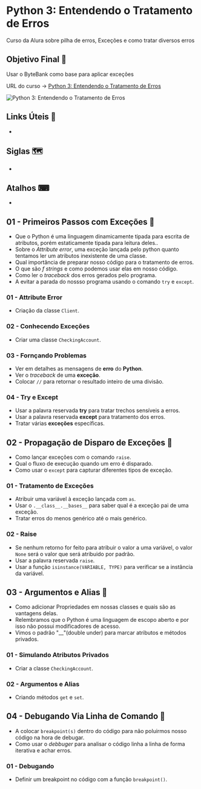 # Python 3: Entendendo o Tratamento de Erros

Curso da Alura sobre pilha de erros, Exceções e como tratar diversos erros

## Objetivo Final &#x1F3AF;

Usar o ByteBank como base para aplicar exceções

URL do curso -> [Python 3: Entendendo o Tratamento de Erros](https://cursos.alura.com.br/course/python-exceptions)

![Python 3: Entendendo o Tratamento de Erros](https://www.alura.com.br/assets/api/share/curso-python-exceptions.png)

## Links Úteis &#x1F517;
*

## Siglas &#x1F5FA;
*

## Atalhos &#x2328;
*

## 01 - Primeiros Passos com Exceções &#x1F516;
* Que o Python é uma linguagem dinamicamente tipada para escrita de atributos, porém estaticamente tipada para leitura deles..
* Sobre o *Attribute error*, uma exceção lançada pelo python quanto tentamos ler um atributos inexistente de uma classe.
* Qual importância de preparar nosso código para o tratamento de erros.
* O que são *f strings* e como podemos usar elas em nosso código.
* Como ler o *traceback* dos erros gerados pelo programa.
* A evitar a parada do nossso programa usando o comando `try` e `except`.

### 01 - Attribute Error
* Criação da classe `Client`.

### 02 - Conhecendo Exceções
* Criar uma classe `CheckingAccount`.

### 03 - Fornçando Problemas
* Ver em detalhes as mensagens de **erro** do **Python**.
* Ver o *traceback* de uma **exceção**.
* Colocar `//` para retornar o resultado inteiro de uma divisão.

### 04 - Try e Except
* Usar a palavra reservada **try** para tratar trechos sensíveis a erros.
* Usar a palavra reservada **except** para tratamento dos erros.
* Tratar várias **exceções** específicas.

## 02 - Propagação de Disparo de Exceções &#x1F516;
* Como lançar exceções com o comando `raise`.
* Qual o fluxo de execução quando um erro é disparado.
* Como usar o `except` para capturar diferentes tipos de exceção.

### 01 - Tratamento de Exceções
* Atribuir uma variável à exceção lançada com `as`.
* Usar o `.__class__.__bases__` para saber qual é a exceção pai de uma exceção.
* Tratar erros do menos genérico até o mais genérico.

### 02 - Raise
* Se nenhum retorno for feito para atribuir o valor a uma variável, o valor `None` será o valor que será atribuido por padrão.
* Usar a palavra reservada `raise`.
* Usar a função `isinstance(VARIABLE, TYPE)` para verificar se a instância da variável.

## 03 - Argumentos e Alias &#x1F516;
* Como adicionar Propriedades em nossas classes e quais são as vantagens delas.
* Relembramos que o Python é uma linguagem de escopo aberto e por isso não possui modificadores de acesso.
* Vimos o padrão "__"(double under) para marcar atributos e métodos privados.

### 01 - Simulando Atributos Privados
* Criar a classe `CheckingAccount`.

### 02 - Argumentos e Alias
* Criando métodos `get` e `set`.

## 04 - Debugando Via Linha de Comando &#x1F516;
* A colocar `breakpoint(s)` dentro do código para não poluirmos nosso código na hora de debugar.
* Como usar o *debbuger* para analisar o código linha a linha de forma iterativa e achar erros.

### 01 - Debugando
* Definir um breakpoint no código com a função `breakpoint()`.